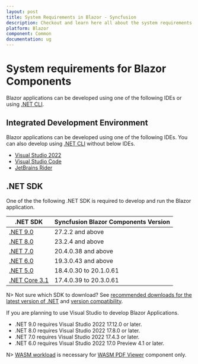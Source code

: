 ```yaml
---
layout: post
title: System Requirements in Blazor - Syncfusion
description: Checkout and learn here all about the system requirements needed to use Syncfusion Blazor Components.
platform: Blazor
component: Common
documentation: ug
---
```


# System requirements for Blazor Components

Blazor applications can be developed using one of the following IDEs or using [.NET CLI](https://learn.microsoft.com/en-us/dotnet/core/tools/).

## Integrated Development Environment

Blazor applications can be developed using one of the following IDEs. You can also develop using [.NET CLI](https://learn.microsoft.com/en-us/dotnet/core/tools/) without below IDEs.

* [Visual Studio 2022](https://visualstudio.microsoft.com/vs/)
* [Visual Studio Code](https://code.visualstudio.com/download)
* [JetBrains Rider](https://www.jetbrains.com/rider/)

## .NET SDK

One of the the following .NET SDK is required to develop and run the Blazor application.

| .NET SDK | Syncfusion Blazor Components Version |
| ------------- | ------------- |
| [.NET 9.0](https://dotnet.microsoft.com/en-us/download/dotnet/9.0) | 27.2.2 and above |
| [.NET 8.0](https://dotnet.microsoft.com/en-us/download/dotnet/8.0) | 23.2.4 and above |
| [.NET 7.0](https://dotnet.microsoft.com/en-us/download/dotnet/7.0) | 20.4.0.38 and above |
| [.NET 6.0](https://dotnet.microsoft.com/en-us/download/dotnet/6.0) | 19.3.0.43 and above |
| [.NET 5.0](https://dotnet.microsoft.com/en-us/download/dotnet/5.0) | 18.4.0.30 to 20.1.0.61  |
| [.NET Core 3.1](https://dotnet.microsoft.com/en-us/download/dotnet/3.1) | 17.4.0.39 to 20.3.0.61 |

N> Not sure which SDK to download? See [recommended downloads for the latest version of .NET](https://dotnet.microsoft.com/en-us/download) and [version compatibility](https://blazor.syncfusion.com/documentation/common/how-to/version-compatibility).

If you are planning to use Visual Studio to develop Blazor Applications.

* .NET 9.0 requires Visual Studio 2022 17.12.0 or later.
* .NET 8.0 requires Visual Studio 2022 17.8.0 or later.
* .NET 7.0 requires Visual Studio 2022 17.4.3 or later.
* .NET 6.0 requires Visual Studio 2022 17.0 Preview 4.1 or later.

N> [WASM workload](https://learn.microsoft.com/en-us/aspnet/core/blazor/webassembly-build-tools-and-aot?view=aspnetcore-8.0#net-webassembly-build-tools) is necessary for [WASM PDF Viewer](https://blazor.syncfusion.com/documentation/pdfviewer-2/getting-started/web-assembly-application#prerequisites) component only.
